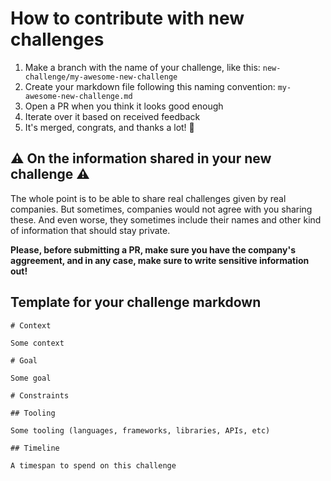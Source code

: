 # How to contribute with new challenges

1. Make a branch with the name of your challenge, like this: `new-challenge/my-awesome-new-challenge`
2. Create your markdown file following this naming convention: `my-awesome-new-challenge.md`
2. Open a PR when you think it looks good enough
3. Iterate over it based on received feedback
4. It's merged, congrats, and thanks a lot! 🙏

## ⚠️ On the information shared in your new challenge ⚠️

The whole point is to be able to share real challenges given by real companies.
But sometimes, companies would not agree with you sharing these.
And even worse, they sometimes include their names and other kind of information that
should stay private.

**Please, before submitting a PR, make sure you have the company's aggreement, and in any case, make sure to write sensitive information out!**

## Template for your challenge markdown

```
# Context

Some context

# Goal

Some goal

# Constraints

## Tooling

Some tooling (languages, frameworks, libraries, APIs, etc)

## Timeline

A timespan to spend on this challenge
```

